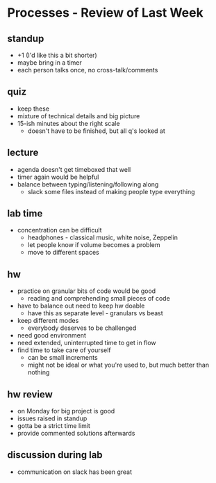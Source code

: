 # Processes - Review of Last Week

## standup 
* +1 (I'd like this a bit shorter)
* maybe bring in a timer
* each person talks once, no cross-talk/comments

## quiz
* keep these
* mixture of technical details and big picture
* 15-ish minutes about the right scale
  * doesn't have to be finished, but all q's looked at

## lecture
* agenda doesn't get timeboxed that well
* timer again would be helpful
* balance between typing/listening/following along
  * slack some files instead of making people type everything

## lab time
* concentration can be difficult 
  * headphones - classical music, white noise, Zeppelin
  * let people know if volume becomes a problem
  * move to different spaces

## hw
* practice on granular bits of code would be good
  * reading and comprehending small pieces of code
* have to balance out need to keep hw doable
  * have this as separate level - granulars vs beast
* keep different modes
  * everybody deserves to be challenged
* need good environment
* need extended, uninterrupted time to get in flow
* find time to take care of yourself
  * can be small increments
  * might not be ideal or what you're used to, but
    much better than nothing

## hw review
* on Monday for big project is good
* issues raised in standup
* gotta be a strict time limit
* provide commented solutions afterwards

## discussion during lab
* communication on slack has been great
